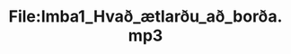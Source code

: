 ---
title: File:Imba1_Hvað_ætlarðu_að_borða.mp3
recording of: Hvað ætlarðu að borða?
reading speed: slow
speaker: Imba
license: CC0
---